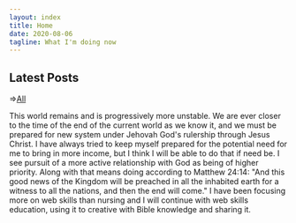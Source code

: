 ```yaml
---
layout: index
title: Home
date: 2020-08-06
tagline: What I'm doing now
---
```


  <h2>Latest Posts</h2>
  <!-- <div class = "container-fluid"> -->
  <span class = "center">=><a href= "/categories/" title="Go to All Posts">All</a>
  </span>

This world remains and is progressively more unstable. We are ever closer to the time of the end of the current world as we know it, and we must be prepared for new system under Jehovah God's rulership through Jesus Christ. I have always tried to keep myself prepared for the potential need for me to bring in more income, but I think I will be able to do that if need be. I see pursuit of a more active relationship with God as being of higher priority. Along with that means doing according to Matthew 24:14: "And this good news of the Kingdom will be preached in all the inhabited earth for a witness to all the nations, and then the end will come." I have been focusing more on web skills than nursing and I will continue with web skills education, using it to creative with Bible knowledge and sharing it.
